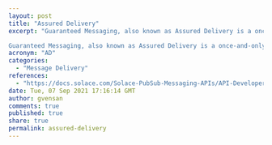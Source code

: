 ```yaml
---
layout: post
title: "Assured Delivery"
excerpt: "Guaranteed Messaging, also known as Assured Delivery is a once‑and‑only‑once message delivery mechanism supported by Solace

Guaranteed Messaging, also known as Assured Delivery is a once‑and‑only‑once message delivery mechanism supported by Solace"
acronym: "AD"
categories:
  - "Message Delivery"
references:
  - "https://docs.solace.com/Solace-PubSub-Messaging-APIs/API-Developer-Guide/Message-Delivery-Modes.htm"
date: Tue, 07 Sep 2021 17:16:14 GMT
author: gvensan
comments: true
published: true
share: true
permalink: assured-delivery
---
```

